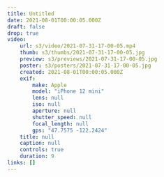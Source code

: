 ```yaml
---
title: Untitled
date: 2021-08-01T00:00:05.000Z
draft: false
drop: true
video:
    url: s3/video/2021-07-31-17-00-05.mp4
    thumb: s3/thumbs/2021-07-31-17-00-05.jpg
    preview: s3/previews/2021-07-31-17-00-05.jpg
    poster: s3/posters/2021-07-31-17-00-05.jpg
    created: 2021-08-01T00:00:05.000Z
    exif:
        make: Apple
        model: "iPhone 12 mini"
        lens: null
        iso: null
        aperture: null
        shutter_speed: null
        focal_length: null
        gps: "47.7575 -122.2424"
    title: null
    caption: null
    controls: true
    duration: 9
links: []
---
```

